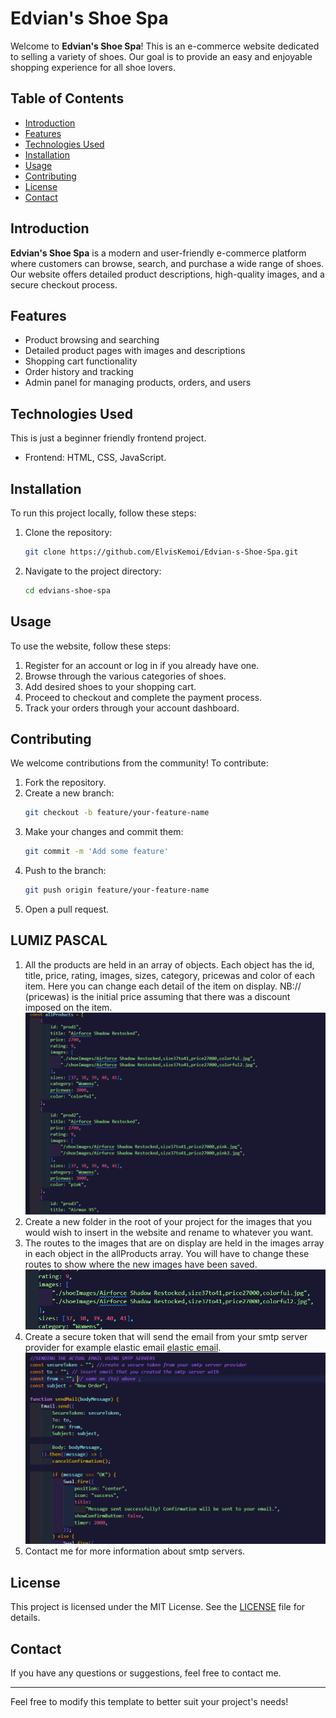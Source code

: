 # Edvian's Shoe Spa

Welcome to **Edvian's Shoe Spa**! This is an e-commerce website dedicated to selling a variety of shoes. Our goal is to provide an easy and enjoyable shopping experience for all shoe lovers.

## Table of Contents

- [Introduction](#introduction)
- [Features](#features)
- [Technologies Used](#technologies-used)
- [Installation](#installation)
- [Usage](#usage)
- [Contributing](#contributing)
- [License](#license)
- [Contact](#contact)

## Introduction

**Edvian's Shoe Spa** is a modern and user-friendly e-commerce platform where customers can browse, search, and purchase a wide range of shoes. Our website offers detailed product descriptions, high-quality images, and a secure checkout process.

## Features

- Product browsing and searching
- Detailed product pages with images and descriptions
- Shopping cart functionality
- Order history and tracking
- Admin panel for managing products, orders, and users

## Technologies Used

This is just a beginner friendly frontend project.

- Frontend: HTML, CSS, JavaScript.

## Installation

To run this project locally, follow these steps:

1. Clone the repository:
   ```sh
   git clone https://github.com/ElvisKemoi/Edvian-s-Shoe-Spa.git
   ```
2. Navigate to the project directory:

   ```sh
   cd edvians-shoe-spa
   ```

## Usage

To use the website, follow these steps:

1. Register for an account or log in if you already have one.
2. Browse through the various categories of shoes.
3. Add desired shoes to your shopping cart.
4. Proceed to checkout and complete the payment process.
5. Track your orders through your account dashboard.

## Contributing

We welcome contributions from the community! To contribute:

1. Fork the repository.
2. Create a new branch:
   ```sh
   git checkout -b feature/your-feature-name
   ```
3. Make your changes and commit them:
   ```sh
   git commit -m 'Add some feature'
   ```
4. Push to the branch:
   ```sh
   git push origin feature/your-feature-name
   ```
5. Open a pull request.

## LUMIZ PASCAL

1. All the products are held in an array of objects. Each object has the id, title, price, rating, images, sizes, category, pricewas and color of each item. Here you can change each detail of the item on display.
   NB:// (pricewas) is the initial price assuming that there was a discount imposed on the item.
   ![Edvian's Shoe Spa](/Learning%20Images/image.png)
2. Create a new folder in the root of your project for the images that you would wish to insert in the website and rename to whatever you want.
3. The routes to the images that are on display are held in the images array in each object in the allProducts array. You will have to change these routes to show where the new images have been saved.
   ![Edvian's Shoe Spa](/Learning%20Images/image%20copy.png)
4. Create a secure token that will send the email from your smtp server provider for example elastic email [elastic email](https://app.elasticemail.com/).
   ![Edvian's Shoe Spa](/Learning%20Images/image%20copy%202.png)
5. Contact me for more information about smtp servers.

## License

This project is licensed under the MIT License. See the [LICENSE](LICENSE) file for details.

## Contact

If you have any questions or suggestions, feel free to contact me.

---

Feel free to modify this template to better suit your project's needs!
